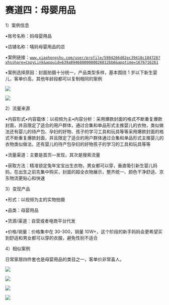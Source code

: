 # 赛道四：母婴用品

1）案例信息

•账号名称：妈母婴用品

•店铺名称：嘻妈母婴用品的店

•案例链接：[`www.xiaohongshu.com/user/profile/5984266d82ec39418c184728?xhsshare=CopyLink&appuid=639a89460000000026012bb6&apptime=1676716261`](https://www.xiaohongshu.com/user/profile/5984266d82ec39418c184728?xhsshare=CopyLink&appuid=639a89460000000026012bb6&apptime=1676716261)

•案例选择原因：封面拍摄十分统一，产品类型多样，基本围绕 1 岁以下新生婴儿，客单价高，其他年龄段都可以复制相同的案例

![](img/429d581ca24153ce259581d90fcf62b2.png)

![](img/6416e197d9013fa638f952c1c24f36c9.png)

2）流量来源

•内容形式•内容载体：以视频为主•内容分析：采用爆款封面的格式不断重复爆款封面，并且限定了适合的用户群体，通过合集和单品形式主推婴儿的衣物，类似做法还有婴儿的待产包、孕妇的好物、孩子的学习工具和玩具等等采用爆款封面的格式不断重复爆款封面，并且限定了适合的用户群体通过合集和单品形式主推婴儿的衣物类似做法，还有婴儿的待产包孕妇的好物孩子的学习的工具和玩具等等

•流量渠道：主要是首页—发现，其次是搜索流量

•获取方法：精准锁定兔年宝宝出生衣物，男女都可以穿，垂直吸引新生婴儿妈妈，在出生之前先集中购买，封面的超全衣物展示，整齐统一、颜色干净舒适、京东物流更贴心和快速

3）变现产品

•形式：以视频为主的实物拍摄

•品类：母婴用品

•货源/渠道：自营或者电商平台代发

•价格/销量：价格集中在 30-300，销量 10W+，这个阶段的新手妈妈会更希望买到舒适和男女都可以穿的衣服，避免性别不适合

4）相似案例

日常家居四件套也是母婴用品的类目之一，客单价非常喜人。

![](img/f1fbc315178806bf806edd6b18f2f80e.png)

![](img/c5c49a6c6d6dcbdc168d5ed7dcbc862b.png)

![](img/eca7b9c1c23cc3bc0c67c170e38d90b8.png)

![](img/f5f11c405b1ebfa42488ca1035ca05ad.png)